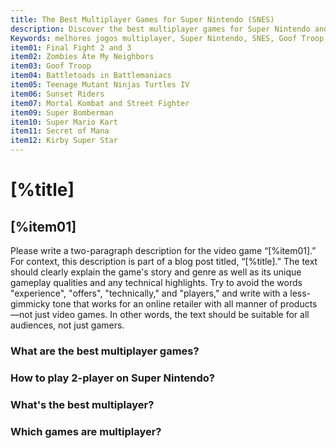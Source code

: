```yaml
---
title: The Best Multiplayer Games for Super Nintendo (SNES)
description: Discover the best multiplayer games for Super Nintendo and have fun with your friends. Among the highlights are Goof Troop, Secret of Mana, Teenage Mutant Ninja Turtles IV and many others.
Keywords: melhores jogos multiplayer, Super Nintendo, SNES, Goof Troop, Secret of Mana
item01: Final Fight 2 and 3
item02: Zombies Ate My Neighbors
item03: Goof Troop
item04: Battletoads in Battlemaniacs 
item05: Teenage Mutant Ninjas Turtles IV
item06: Sunset Riders
item07: Mortal Kombat and Street Fighter
item09: Super Bomberman
item10: Super Mario Kart
item11: Secret of Mana
item12: Kirby Super Star
---
```


# [%title]

## [%item01]

Please write a two-paragraph description for the video game “[%item01].” For context, this description is part of a blog post titled, “[%title].” The text should clearly explain the game's story and genre as well as its unique gameplay qualities and any technical highlights. Try to avoid the words "experience", "offers", "technically," and "players," and write with a less-gimmicky tone that works for an online retailer with all manner of products—not just video games. In other words, the text should be suitable for all audiences, not just gamers.

### What are the best multiplayer games?



### How to play 2-player on Super Nintendo?



### What's the best multiplayer?



### Which games are multiplayer?